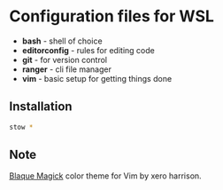 # Configuration files for WSL

- **bash** - shell of choice
- **editorconfig** - rules for editing code
- **git** - for version control
- **ranger** - cli file manager
- **vim** - basic setup for getting things done

## Installation

```bash
stow *
```

## Note

[Blaque Magick](https://github.com/xero/blaquemagick.vim) color theme for Vim by xero harrison.